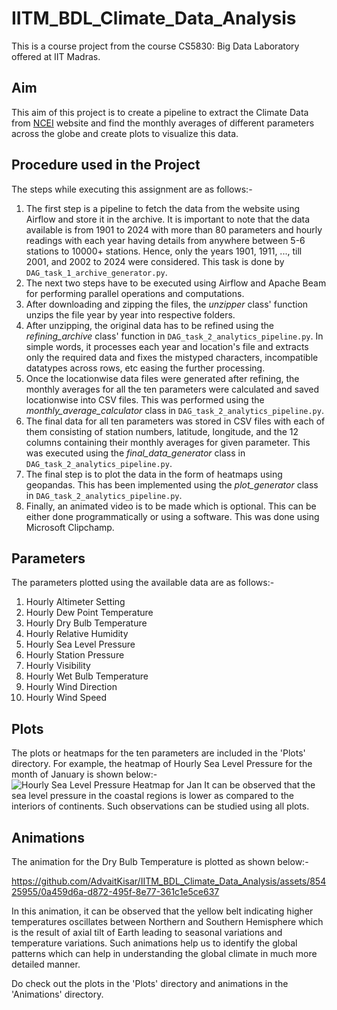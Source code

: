 # IITM_BDL_Climate_Data_Analysis
This is a course project from the course CS5830: Big Data Laboratory offered at IIT Madras.

## Aim
This aim of this project is to create a pipeline to extract the Climate Data from [NCEI](https://www.ncei.noaa.gov/) website and find the monthly averages of different parameters across the globe and create plots to visualize this data.

## Procedure used in the Project
The steps while executing this assignment are as follows:-
1. The first step is a pipeline to fetch the data from the website using Airflow and store it in the archive. It is important to note that the data available is from 1901 to 2024 with more than 80 parameters and hourly readings with each year having details from anywhere between 5-6 stations to 10000+ stations. Hence, only the years 1901, 1911, ..., till 2001, and 2002 to 2024 were considered. This task is done by `DAG_task_1_archive_generator.py`.
2. The next two steps have to be executed using Airflow and Apache Beam for performing parallel operations and computations.
3. After downloading and zipping the files, the _unzipper_ class' function unzips the file year by year into respective folders.
4. After unzipping, the original data has to be refined using the _refining_archive_ class' function in `DAG_task_2_analytics_pipeline.py`. In simple words, it processes each year and location's file and extracts only the required data and fixes the mistyped characters, incompatible datatypes across rows, etc easing the further processing.
5. Once the locationwise data files were generated after refining, the monthly averages for all the ten parameters were calculated and saved locationwise into CSV files. This was performed using the _monthly_average_calculator_ class in `DAG_task_2_analytics_pipeline.py`.
6. The final data for all ten parameters was stored in CSV files with each of them consisting of station numbers, latitude, longitude, and the 12 columns containing their monthly averages for given parameter. This was executed using the _final_data_generator_ class in `DAG_task_2_analytics_pipeline.py`.
7. The final step is to plot the data in the form of heatmaps using geopandas. This has been implemented using the _plot_generator_ class in `DAG_task_2_analytics_pipeline.py`.
8. Finally, an animated video is to be made which is optional. This can be either done programmatically or using a software. This was done using Microsoft Clipchamp.

## Parameters
The parameters plotted using the available data are as follows:-
1. Hourly Altimeter Setting
2. Hourly Dew Point Temperature
3. Hourly Dry Bulb Temperature
4. Hourly Relative Humidity
5. Hourly Sea Level Pressure
6. Hourly Station Pressure
7. Hourly Visibility
8. Hourly Wet Bulb Temperature
9. Hourly Wind Direction
10. Hourly Wind Speed

## Plots
The plots or heatmaps for the ten parameters are included in the 'Plots' directory. For example, the heatmap of Hourly Sea Level Pressure for the month of January is shown below:-
![Hourly Sea Level Pressure Heatmap for Jan](https://github.com/AdvaitKisar/IITM_BDL_Climate_Data_Analysis/assets/85425955/1a924297-abf7-445f-bb4c-dcce1fa75fd6)
It can be observed that the sea level pressure in the coastal regions is lower as compared to the interiors of continents. Such observations can be studied using all plots.

## Animations
The animation for the Dry Bulb Temperature is plotted as shown below:-


https://github.com/AdvaitKisar/IITM_BDL_Climate_Data_Analysis/assets/85425955/0a459d6a-d872-495f-8e77-361c1e5ce637



In this animation, it can be observed that the yellow belt indicating higher temperatures oscillates between Northern and Southern Hemisphere which is the result of axial tilt of Earth leading to seasonal variations and temperature variations. Such animations help us to identify the global patterns which can help in understanding the global climate in much more detailed manner.

Do check out the plots in the 'Plots' directory and animations in the 'Animations' directory.
